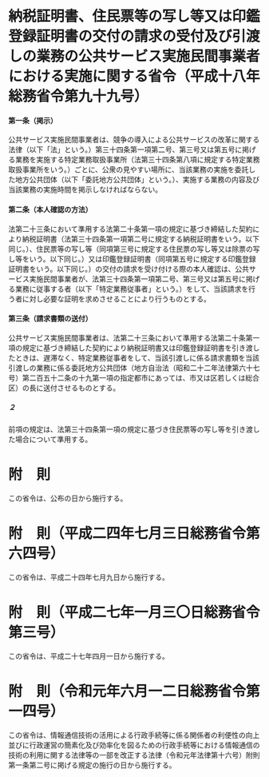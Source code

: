 # 納税証明書、住民票等の写し等又は印鑑登録証明書の交付の請求の受付及び引渡しの業務の公共サービス実施民間事業者における実施に関する省令（平成十八年総務省令第九十九号）
#### 第一条（掲示）
公共サービス実施民間事業者は、競争の導入による公共サービスの改革に関する法律（以下「法」という。）第三十四条第一項第二号、第三号又は第五号に掲げる業務を実施する特定業務取扱事業所（法第三十四条第八項に規定する特定業務取扱事業所をいう。）ごとに、公衆の見やすい場所に、当該業務の実施を委託した地方公共団体（以下「委託地方公共団体」という。）、実施する業務の内容及び当該業務の実施時間を掲示しなければならない。
#### 第二条（本人確認の方法）
法第二十三条において準用する法第二十条第一項の規定に基づき締結した契約により納税証明書（法第三十四条第一項第二号に規定する納税証明書をいう。以下同じ。）、住民票等の写し等（同項第三号に規定する住民票の写し等又は除票の写し等をいう。以下同じ。）又は印鑑登録証明書（同項第五号に規定する印鑑登録証明書をいう。以下同じ。）の交付の請求を受け付ける際の本人確認は、公共サービス実施民間事業者が、法第三十四条第一項第二号、第三号又は第五号に掲げる業務に従事する者（以下「特定業務従事者」という。）をして、当該請求を行う者に対し必要な証明を求めさせることにより行うものとする。
#### 第三条（請求書類の送付）
公共サービス実施民間事業者は、法第二十三条において準用する法第二十条第一項の規定に基づき締結した契約により納税証明書又は印鑑登録証明書を引き渡したときは、遅滞なく、特定業務従事者をして、当該引渡しに係る請求書類を当該引渡しの業務に係る委託地方公共団体（地方自治法（昭和二十二年法律第六十七号）第二百五十二条の十九第一項の指定都市にあっては、市又は区若しくは総合区）の長に送付させるものとする。
##### ２
前項の規定は、法第三十四条第一項の規定に基づき住民票等の写し等を引き渡した場合について準用する。
# 附　則
この省令は、公布の日から施行する。
# 附　則（平成二四年七月三日総務省令第六四号）
この省令は、平成二十四年七月九日から施行する。
# 附　則（平成二七年一月三〇日総務省令第三号）
この省令は、平成二十七年四月一日から施行する。
# 附　則（令和元年六月一二日総務省令第一四号）
この省令は、情報通信技術の活用による行政手続等に係る関係者の利便性の向上並びに行政運営の簡素化及び効率化を図るための行政手続等における情報通信の技術の利用に関する法律等の一部を改正する法律（令和元年法律第十六号）附則第一条第二号に掲げる規定の施行の日から施行する。
